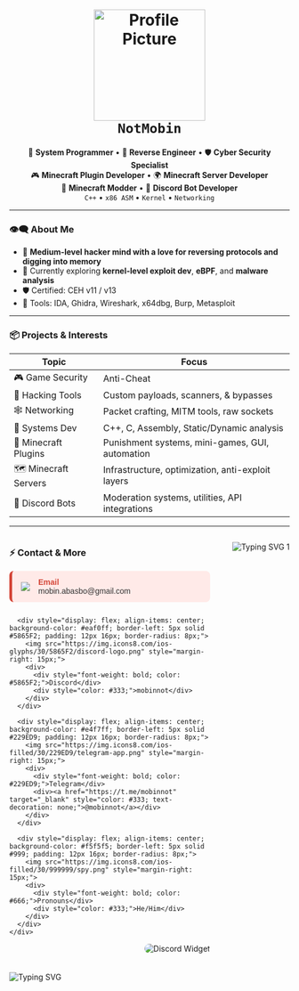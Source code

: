 <h1 align="center">
  <img src="https://i.pinimg.com/736x/69/72/ff/6972ff594cce4bc0113ece46510a9749.jpg" width="200px" alt="Profile Picture"><br>
  <b><code>NotMobin</code></b>
</h1>

<p align="center">
  🧠 <b>System Programmer</b> • 🧩 <b>Reverse Engineer</b> • 🛡️ <b>Cyber Security Specialist</b><br>
  🎮 <b>Minecraft Plugin Developer</b> • 🌍 <b>Minecraft Server Developer</b><br>
  🔧 <b>Minecraft Modder</b> • 🤖 <b>Discord Bot Developer</b><br>
  <code>C++</code> • <code>x86 ASM</code> • <code>Kernel</code> • <code>Networking</code>
</p>

<hr>

### 👁️‍🗨️ About Me

- 🔬 **Medium-level hacker mind with a love for reversing protocols and digging into memory**
- 🌱 Currently exploring **kernel-level exploit dev**, **eBPF**, and **malware analysis**
- 🛡️ Certified: CEH v11 / v13
- 🔧 Tools: IDA, Ghidra, Wireshark, x64dbg, Burp, Metasploit

---

### 📦 Projects & Interests

| Topic                   | Focus                                              |
|-------------------------|---------------------------------------------------|
| 🎮 Game Security        | Anti-Cheat                                         |
| 🔐 Hacking Tools        | Custom payloads, scanners, & bypasses              |
| 🕸️ Networking           | Packet crafting, MITM tools, raw sockets           |
| 🧬 Systems Dev           | C++, C, Assembly, Static/Dynamic analysis          |
| 🧱 Minecraft Plugins     | Punishment systems, mini-games, GUI, automation    |
| 🗺️ Minecraft Servers     | Infrastructure, optimization, anti-exploit layers  |
| 🧠 Discord Bots         | Moderation systems, utilities, API integrations    |

---

<div style="display: flex; flex-wrap: wrap; gap: 20px; justify-content: space-between; align-items: flex-start;">
  <div style="flex: 1; min-width: 280px;">
    <h3>⚡ Contact & More</h3>
    <div style="display: flex; flex-direction: column; gap: 12px; font-family: sans-serif;">
      <div style="display: flex; align-items: center; background-color: #ffeae8; border-left: 5px solid #D44638; padding: 12px 16px; border-radius: 8px;">
        <img src="https://img.icons8.com/ios-filled/30/D44638/gmail.png" style="margin-right: 15px;">
        <div>
          <div style="font-weight: bold; color: #D44638;">Email</div>
          <div style="color: #333;">mobin.abasbo@gmail.com</div>
        </div>
      </div>

      <div style="display: flex; align-items: center; background-color: #eaf0ff; border-left: 5px solid #5865F2; padding: 12px 16px; border-radius: 8px;">
        <img src="https://img.icons8.com/ios-glyphs/30/5865F2/discord-logo.png" style="margin-right: 15px;">
        <div>
          <div style="font-weight: bold; color: #5865F2;">Discord</div>
          <div style="color: #333;">mobinnot</div>
        </div>
      </div>

      <div style="display: flex; align-items: center; background-color: #e4f7ff; border-left: 5px solid #229ED9; padding: 12px 16px; border-radius: 8px;">
        <img src="https://img.icons8.com/ios-filled/30/229ED9/telegram-app.png" style="margin-right: 15px;">
        <div>
          <div style="font-weight: bold; color: #229ED9;">Telegram</div>
          <div><a href="https://t.me/mobinnot" target="_blank" style="color: #333; text-decoration: none;">@mobinnot</a></div>
        </div>
      </div>

      <div style="display: flex; align-items: center; background-color: #f5f5f5; border-left: 5px solid #999; padding: 12px 16px; border-radius: 8px;">
        <img src="https://img.icons8.com/ios-filled/30/999999/spy.png" style="margin-right: 15px;">
        <div>
          <div style="font-weight: bold; color: #666;">Pronouns</div>
          <div style="color: #333;">He/Him</div>
        </div>
      </div>
    </div>
  </div>

  <div style="flex: 1; min-width: 300px; text-align: right;">
    <img src="https://discord.c99.nl/widget/theme-1/335847967938445323.png" alt="Discord Widget" style="max-width: 320px; border-radius: 10px;">
  </div>
</div>

---

<p align="center">
  <img src="https://readme-typing-svg.demolab.com/?lines=Network+Security+Engineer;Advanced+IT+Specialist;C%2B%2B+Developer;Minecraft+Plugin+Dev;Discord+Bot+Developer&font=Fira+Code&center=true&width=600&height=50&duration=3000&pause=1000&color=00FFAA" alt="Typing SVG 1"/>
</p>

<p align="center">
  <img src="https://readme-typing-svg.demolab.com/?lines=The+Bird+of+Hermes+is+My+Name;Eating+My+Wings+to+Make+Me+Tame&font=Fira+Code&center=true&width=600&height=50&duration=3000&pause=1000&color=FF0000" alt="Typing SVG"/>
</p>